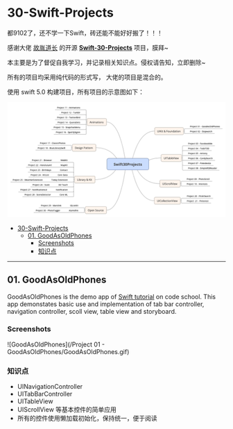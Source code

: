# 30-Swift-Projects

都9102了，还不学一下Swift，砖还能不能好好搬了！！！

感谢大佬 [故胤道长](http://weibo.com/soapyigu) 的开源 **[Swift-30-Projects](https://github.com/soapyigu/Swift-30-Projects)** 项目，膜拜~

本主要是为了督促自我学习，并记录相关知识点。侵权请告知，立即删除~

所有的项目均采用纯代码的形式写， 大佬的项目是混合的。

使用 swift 5.0 构建项目，所有项目的示意图如下：

![大佬的项目分析图](./Swift30Projects.png)

- [30-Swift-Projects](#30-swift-projects)
  * [01. GoodAsOldPhones](#01-goodasoldphones)
    + [Screenshots](#screenshots)
    + [知识点](#知识点)

------

## 01. GoodAsOldPhones

GoodAsOldPhones is the demo app of [Swift tutorial](https://www.codeschool.com/courses/app-evolution-with-swift) on code school. This app demonstates basic use and implementation of tab bar controller, navigation controller, scoll view, table view and storyboard.

### Screenshots

![GoodAsOldPhones](/Project 01 - GoodAsOldPhones/GoodAsOldPhones.gif)

### 知识点

- UINavigationController
- UITabBarController
- UITableView
- UIScrollView  等基本控件的简单应用
- 所有的控件使用懒加载初始化，保持统一，便于阅读